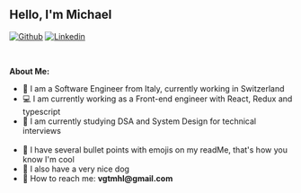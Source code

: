 ## Hello, I'm Michael

[![Github](https://img.shields.io/badge/-Github-000?style=flat&logo=Github&logoColor=white)](https://github.com/vgtmhl)
[![Linkedin](https://img.shields.io/badge/-LinkedIn-blue?style=flat&logo=Linkedin&logoColor=white)](https://www.linkedin.com/in/michael-vigato/)

&nbsp;

**About Me:**

- 🧳 I am a Software Engineer from Italy, currently working in Switzerland
- 💻 I am currently working as a Front-end engineer with React, Redux and typescript 
- 🧠 I am currently studying DSA and System Design for technical interviews 
<br/><br/>
- 👀 I have several bullet points with emojis on my readMe, that's how you know I'm cool 
- 🐶 I also have a very nice dog
- 📧 How to reach me: __vgtmhl@gmail.com__
